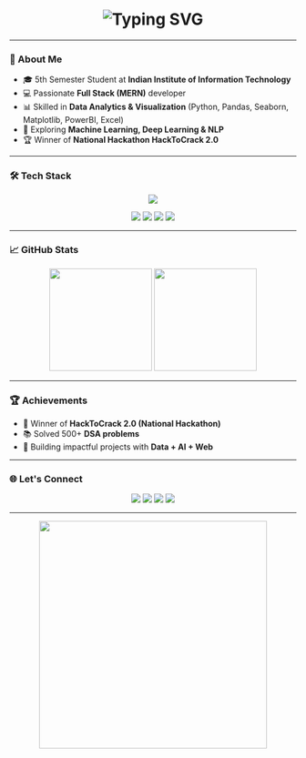 <!-- Profile README for Anmol-rocket -->

<h1 align="center">
  <img src="https://readme-typing-svg.demolab.com?font=Fira+Code&size=28&pause=1000&color=00F700&center=true&vCenter=true&width=600&lines=Hi+%F0%9F%91%8B,+I'm+Anmol+Upadhyay;Full+Stack+Developer+%F0%9F%92%BB;Data+Analyst+%F0%9F%93%8A;ML+%7C+DL+%7C+NLP+Enthusiast;Hackathon+Winner+%F0%9F%8F%86" alt="Typing SVG" />
</h1>

---

### 🚀 About Me
- 🎓 5th Semester Student at **Indian Institute of Information Technology**  
- 💻 Passionate **Full Stack (MERN)** developer  
- 📊 Skilled in **Data Analytics & Visualization** (Python, Pandas, Seaborn, Matplotlib, PowerBI, Excel)  
- 🤖 Exploring **Machine Learning, Deep Learning & NLP**  
- 🏆 Winner of **National Hackathon HackToCrack 2.0**  

---

### 🛠️ Tech Stack  
<p align="center">
  <img src="https://skillicons.dev/icons?i=react,nodejs,express,mongodb,python,mysql,git,github,html,css,js" />
</p>

<p align="center">
  <img src="https://img.shields.io/badge/Numpy-blue?style=for-the-badge&logo=numpy&logoColor=white" />
  <img src="https://img.shields.io/badge/Pandas-%23150458.svg?style=for-the-badge&logo=pandas&logoColor=white" />
  <img src="https://img.shields.io/badge/Seaborn-0d4b7d?style=for-the-badge&logo=python&logoColor=white" />
  <img src="https://img.shields.io/badge/PowerBI-F2C811?style=for-the-badge&logo=powerbi&logoColor=black" />
</p>

---

### 📈 GitHub Stats  
<p align="center">
  <img src="https://github-readme-stats.vercel.app/api?username=Anmol-rocket&show_icons=true&theme=tokyonight" height="180"/>
  <img src="https://github-readme-stats.vercel.app/api/top-langs/?username=Anmol-rocket&layout=compact&theme=tokyonight" height="180"/>
</p>





---

### 🏆 Achievements
- 🥇 Winner of **HackToCrack 2.0 (National Hackathon)**  
- 📚 Solved 500+ **DSA problems**  
- 🚀 Building impactful projects with **Data + AI + Web**  

---

### 🌐 Let's Connect
<p align="center">
  <a href="https://anmolxportfolio.netlify.app/"><img src="https://img.shields.io/badge/Portfolio-FF5722?style=for-the-badge&logo=firefox&logoColor=white"/></a>
  <a href="https://github.com/Anmol-rocket"><img src="https://img.shields.io/badge/GitHub-100000?style=for-the-badge&logo=github&logoColor=white"/></a>
  <a href="https://www.linkedin.com/in/anmol-upadhyay-2a5805280"><img src="https://img.shields.io/badge/LinkedIn-0077B5?style=for-the-badge&logo=linkedin&logoColor=white"/></a>
  <a href="mailto:2023kucp1128@iiitkota.ac.in"><img src="https://img.shields.io/badge/Email-D14836?style=for-the-badge&logo=gmail&logoColor=white"/></a>
</p>

---

<p align="center">
  <img src="https://media.giphy.com/media/L8K62iTDkzGX6/giphy.gif" width="400" />
</p>
